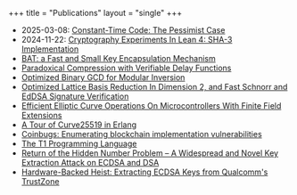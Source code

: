 +++
title = "Publications"
layout = "single"
+++

- 2025-03-08: [Constant-Time Code: The Pessimist Case](https://eprint.iacr.org/2025/435)
- 2024-11-22: [Cryptography Experiments In Lean 4: SHA-3 Implementation](https://eprint.iacr.org/2024/1880)
- [BAT: a Fast and Small Key Encapsulation Mechanism](https://research.nccgroup.com/2022/02/14/bat-a-fast-and-small-key-encapsulation-mechanism/)
- [Paradoxical Compression with Verifiable Delay Functions](https://research.nccgroup.com/2021/10/13/paradoxical-compression-with-verifiable-delay-functions/)
- [Optimized Binary GCD for Modular Inversion](https://eprint.iacr.org/2020/972)
- [Optimized Lattice Basis Reduction In Dimension 2, and Fast Schnorr and EdDSA Signature Verification](https://eprint.iacr.org/2020/454)
- [Efficient Elliptic Curve Operations On Microcontrollers With Finite Field Extensions](https://eprint.iacr.org/2020/009)
- [A Tour of Curve25519 in Erlang](https://research.nccgroup.com/2020/02/17/whitepaper-a-tour-of-curve-25519-in-erlang/)
- [Coinbugs: Enumerating blockchain implementation vulnerabilities](https://research.nccgroup.com/2020/03/26/whitepaper-coinbugs-enumerating-common-blockchain-implementation-level-vulnerabilities/)
- [The T1 Programming Language](https://t1lang.github.io/t1spec.pdf)
- [Return of the Hidden Number Problem – A Widespread and Novel Key Extraction Attack on ECDSA and DSA](https://ches.iacr.org/2019/papers.shtm)
- [Hardware-Backed Heist: Extracting ECDSA Keys from Qualcomm's TrustZone](https://www.nccgroup.com/us/our-research/extracting-ecdsa-keys-from-qualcomms-trustzone/)